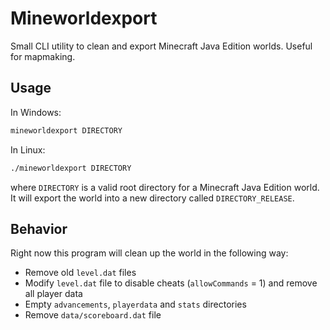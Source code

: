 # Mineworldexport
Small CLI utility to clean and export Minecraft Java Edition worlds. Useful for mapmaking.

## Usage
In Windows:
```sh
mineworldexport DIRECTORY
```

In Linux:
```sh
./mineworldexport DIRECTORY
```

where `DIRECTORY` is a valid root directory for a Minecraft Java Edition world. It will export the world into a new directory called `DIRECTORY_RELEASE`.

## Behavior
Right now this program will clean up the world in the following way:
- Remove old `level.dat` files
- Modify `level.dat` file to disable cheats (`allowCommands` = 1) and remove all player data
- Empty `advancements`, `playerdata` and `stats` directories
- Remove `data/scoreboard.dat` file
